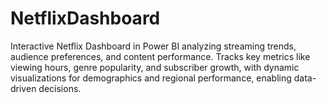 # NetflixDashboard
Interactive Netflix Dashboard in Power BI analyzing streaming trends, audience preferences, and content performance. Tracks key metrics like viewing hours, genre popularity, and subscriber growth, with dynamic visualizations for demographics and regional performance, enabling data-driven decisions.
